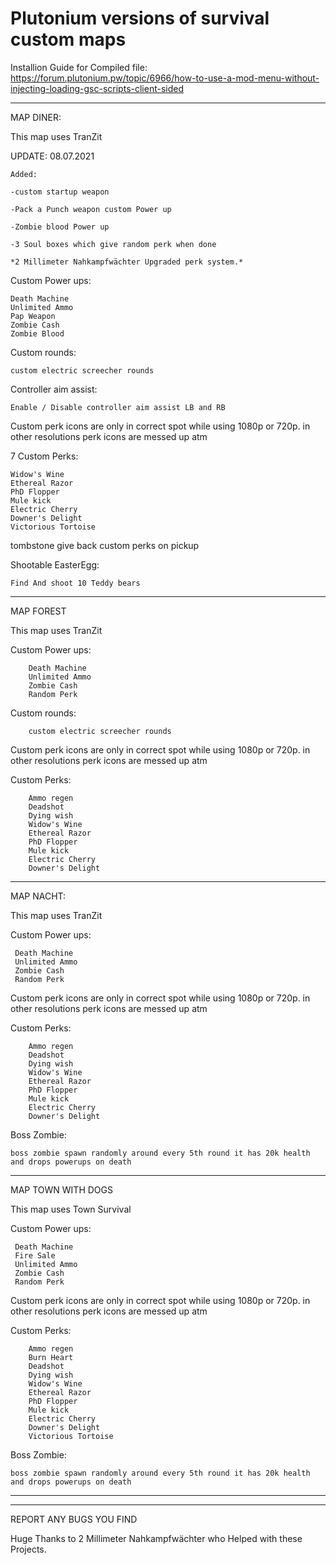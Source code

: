 # Plutonium versions of survival custom maps

Installion Guide for Compiled file: https://forum.plutonium.pw/topic/6966/how-to-use-a-mod-menu-without-injecting-loading-gsc-scripts-client-sided



---------------------------------------------------------------------------------------------------------------------------------------------------------------------------

MAP DINER:

This map uses TranZit

UPDATE: 08.07.2021 

```
Added:

-custom startup weapon

-Pack a Punch weapon custom Power up

-Zombie blood Power up

-3 Soul boxes which give random perk when done

*2 Millimeter Nahkampfwächter Upgraded perk system.*

```


Custom Power ups:

    Death Machine
    Unlimited Ammo
    Pap Weapon
    Zombie Cash
    Zombie Blood

Custom rounds:

    custom electric screecher rounds

Controller aim assist:

    Enable / Disable controller aim assist LB and RB

Custom perk icons are only in correct spot while using 1080p or 720p. in other resolutions perk icons are messed up atm

7 Custom Perks:

    Widow's Wine
    Ethereal Razor
    PhD Flopper
    Mule kick
    Electric Cherry
    Downer's Delight
    Victorious Tortoise

tombstone give back custom perks on pickup

Shootable EasterEgg:

    Find And shoot 10 Teddy bears

---------------------------------------------------------------------------------------------------------------------------------------------------------------------------

MAP FOREST

This map uses TranZit

Custom Power ups:
```
    Death Machine
    Unlimited Ammo
    Zombie Cash
    Random Perk
   ``` 
Custom rounds:

```
    custom electric screecher rounds

```
Custom perk icons are only in correct spot while using 1080p or 720p. in other resolutions perk icons are messed up atm

Custom Perks:

```
    Ammo regen
    Deadshot
    Dying wish
    Widow's Wine
    Ethereal Razor
    PhD Flopper
    Mule kick
    Electric Cherry
    Downer's Delight
```



---------------------------------------------------------------------------------------------------------------------------------------------------------------------------

MAP NACHT:

This map uses TranZit

Custom Power ups:
   ```
    Death Machine
    Unlimited Ammo
    Zombie Cash
    Random Perk
   ``` 

Custom perk icons are only in correct spot while using 1080p or 720p. in other resolutions perk icons are messed up atm

Custom Perks:

```
    Ammo regen
    Deadshot
    Dying wish
    Widow's Wine
    Ethereal Razor
    PhD Flopper
    Mule kick
    Electric Cherry
    Downer's Delight
```

Boss Zombie:

```
boss zombie spawn randomly around every 5th round it has 20k health and drops powerups on death
```

------------------------------------------------------------------------------------------------------------------------------------------------------------------------

MAP TOWN WITH DOGS

This map uses Town Survival

Custom Power ups:
   ```
    Death Machine
    Fire Sale
    Unlimited Ammo
    Zombie Cash
    Random Perk
   ``` 

Custom perk icons are only in correct spot while using 1080p or 720p. in other resolutions perk icons are messed up atm

Custom Perks:

```
    Ammo regen
    Burn Heart
    Deadshot
    Dying wish
    Widow's Wine
    Ethereal Razor
    PhD Flopper
    Mule kick
    Electric Cherry
    Downer's Delight
    Victorious Tortoise
```

Boss Zombie:

```
boss zombie spawn randomly around every 5th round it has 20k health and drops powerups on death
```

------------------------------------------------------------------------------------------------------------------------------------------------------------------------
------------------------------------------------------------------------------------------------------------------------------------------------------------------------


REPORT ANY BUGS YOU FIND

Huge Thanks to 2 Millimeter Nahkampfwächter who Helped with these Projects.
